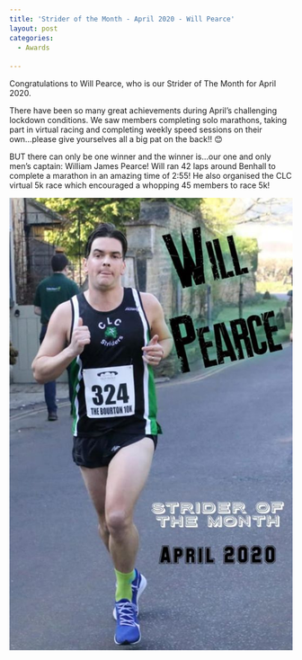 ```yaml
---
title: 'Strider of the Month - April 2020 - Will Pearce'
layout: post
categories:
  - Awards
  
---
```


Congratulations to Will Pearce, who is our Strider of The Month for April 2020.

There have been so many great achievements during April’s challenging lockdown conditions. We saw members completing solo marathons, taking part in virtual racing and completing weekly speed sessions on their own...please give yourselves all a big pat on the back!! 😊 

BUT there can only be one winner and the winner is...our one and only men’s captain: William James Pearce! Will ran 42 laps around Benhall to complete a marathon in an amazing time of 2:55! He also organised the CLC virtual 5k race which encouraged a whopping 45 members to race 5k!

![Strider of the month Will Pearce](/images/2020/05/2020-05-06-SOTM-April.jpg "Cheltenham Ladies College Strider of the month April 2020 Will Pearce")
